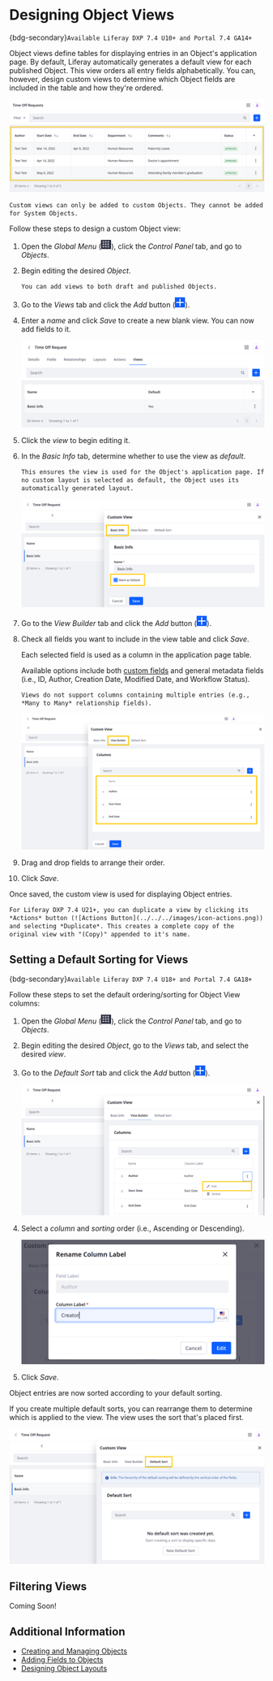 # Designing Object Views

{bdg-secondary}`Available Liferay DXP 7.4 U10+ and Portal 7.4 GA14+`

Object views define tables for displaying entries in an Object's application page. By default, Liferay automatically generates a default view for each published Object. This view orders all entry fields alphabetically. You can, however, design custom views to determine which Object fields are included in the table and how they're ordered.

![Design custom views for displaying Object entries.](./designing-object-views/images/01.png)

```{note}
Custom views can only be added to custom Objects. They cannot be added for System Objects.
```

Follow these steps to design a custom Object view:

1. Open the *Global Menu* (![Global Menu](../../../images/icon-applications-menu.png)), click the *Control Panel* tab, and go to *Objects*.

1. Begin editing the desired *Object*.

   ```{note}
   You can add views to both draft and published Objects.
   ```

1. Go to the *Views* tab and click the *Add* button (![Add Button](../../../images/icon-add.png)).

1. Enter a *name* and click *Save* to create a new blank view. You can now add fields to it.

   ![Create a blank view.](./designing-object-views/images/02.png)

1. Click the *view* to begin editing it.

1. In the *Basic Info* tab, determine whether to use the view as *default*.

   ```{note}
   This ensures the view is used for the Object's application page. If no custom layout is selected as default, the Object uses its automatically generated layout.
   ```

   ![Set the view as default.](./designing-object-views/images/03.png)

1. Go to the *View Builder* tab and click the *Add* button (![Add Button](../../../images/icon-add.png)).

1. Check all fields you want to include in the view table and click *Save*.

   Each selected field is used as a column in the application page table.

   Available options include both [custom fields](./adding-fields-to-objects.md) and general metadata fields (i.e., ID, Author, Creation Date, Modified Date, and Workflow Status).

   ```{note}
   Views do not support columns containing multiple entries (e.g., *Many to Many* relationship fields).
   ```

   ![Arrange the fields in any order you want.](./designing-object-views/images/04.png)

1. Drag and drop fields to arrange their order.

1. Click *Save*.

Once saved, the custom view is used for displaying Object entries.

```{tip}
For Liferay DXP 7.4 U21+, you can duplicate a view by clicking its *Actions* button (![Actions Button](../../../images/icon-actions.png)) and selecting *Duplicate*. This creates a complete copy of the original view with "(Copy)" appended to it's name. 
```

## Setting a Default Sorting for Views

{bdg-secondary}`Available Liferay DXP 7.4 U18+ and Portal 7.4 GA18+`

Follow these steps to set the default ordering/sorting for Object View columns:

1. Open the *Global Menu* (![Global Menu](../../../images/icon-applications-menu.png)), click the *Control Panel* tab, and go to *Objects*.

1. Begin editing the desired *Object*, go to the *Views* tab, and select the desired *view*.

1. Go to the *Default Sort* tab and click the *Add* button (![Add Button](../../../images/icon-add.png)).

   ![Go to the Default Sort tab and click the Add button.](./designing-object-views/images/05.png)

1. Select a *column* and *sorting* order (i.e., Ascending or Descending).

   ![Select a column and sorting.](./designing-object-views/images/06.png)

1. Click *Save*.

Object entries are now sorted according to your default sorting.

If you create multiple default sorts, you can rearrange them to determine which is applied to the view. The view uses the sort that's placed first.

![Arrange sortings to determine which is used.](./designing-object-views/images/07.png)

## Filtering Views
<!-- U17? Filtering entries in a custom view-->
Coming Soon!

## Additional Information

* [Creating and Managing Objects](../creating-and-managing-objects.md)
* [Adding Fields to Objects](./adding-fields-to-objects.md)
* [Designing Object Layouts](./designing-object-layouts.md)
